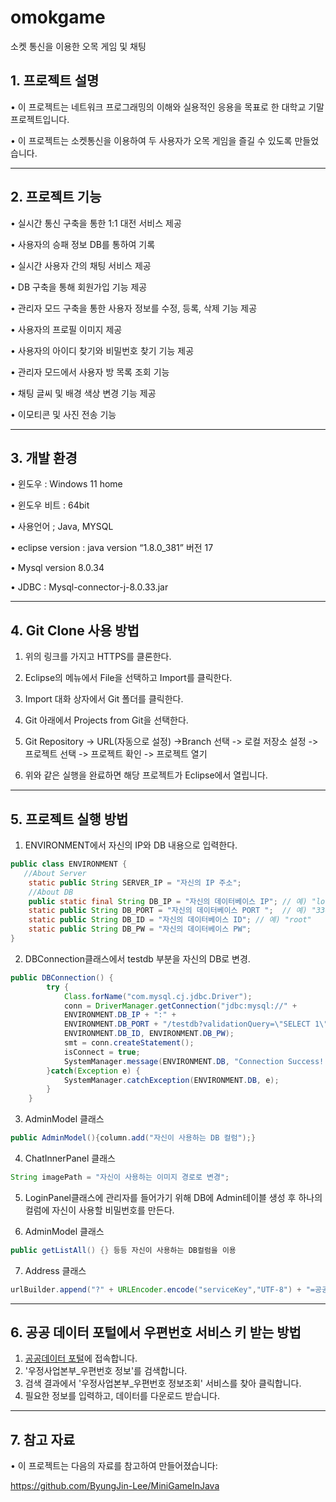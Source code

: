 # omokgame
소켓 통신을 이용한 오목 게임 및 채팅

##  1. 프로젝트 설명

• 이 프로젝트는 네트워크 프로그래밍의 이해와 실용적인 응용을 목표로 한 대학교 기말 프로젝트입니다.

• 이 프로젝트는 소켓통신을 이용하여 두 사용자가 오목 게임을 즐길 수 있도록 만들었습니다.

------------------------------------

##  2. 프로젝트 기능

• 실시간 통신 구축을 통한 1:1 대전 서비스 제공

• 사용자의 승패 정보 DB를 통하여 기록

• 실시간 사용자 간의 채팅 서비스 제공 

• DB 구축을 통해 회원가입 기능 제공 

• 관리자 모드 구축을 통한 사용자 정보를 수정, 등록, 삭제 기능 제공

• 사용자의 프로필 이미지 제공

• 사용자의 아이디 찾기와 비밀번호 찾기 기능 제공

• 관리자 모드에서 사용자 방 목록 조회 기능

• 채팅 글씨 및 배경 색상 변경 기능 제공

• 이모티콘 및 사진 전송 기능

------------------------------------

##  3. 개발 환경

• 윈도우 : Windows 11 home

• 윈도우 비트 : 64bit

• 사용언어 ; Java, MYSQL

• eclipse version : java version “1.8.0_381” 버전 17 

• Mysql version 8.0.34

• JDBC : Mysql-connector-j-8.0.33.jar

------------------------------------

##  4. Git Clone 사용 방법

 1. 위의 링크를 가지고 HTTPS를 클론한다.

 2. Eclipse의 메뉴에서 File을 선택하고 Import를 클릭한다.
  
 3. Import 대화 상자에서 Git 폴더를 클릭한다.
    
 4. Git 아래에서 Projects from Git을 선택한다.
    
 5. Git Repository -> URL(자동으로 설정) ->Branch 선택 -> 로컬 저장소 설정 -> 프로젝트 선택 -> 프로젝트 확인 -> 프로젝트 열기
     
6. 위와 같은 실행을 완료하면 해당 프로젝트가 Eclipse에서 열립니다.

------------------------------------

##  5. 프로젝트 실행 방법

1. ENVIRONMENT에서 자신의 IP와 DB 내용으로 입력한다.
```java
public class ENVIRONMENT {
   //About Server
	static public String SERVER_IP = "자신의 IP 주소";	
	//About DB
	public static final String DB_IP = "자신의 데이터베이스 IP"; // 예) "localhost"
	static public String DB_PORT = "자신의 데이터베이스 PORT ";  // 예) "3306"
	static public String DB_ID = "자신의 데이터베이스 ID"; // 예) "root"
	static public String DB_PW = "자신의 데이터베이스 PW"; 
}
```
2. DBConnection클래스에서 testdb 부분을 자신의 DB로 변경.
```java
public DBConnection() {
		try {
			Class.forName("com.mysql.cj.jdbc.Driver");				
			conn = DriverManager.getConnection("jdbc:mysql://" +
			ENVIRONMENT.DB_IP + ":" + 
			ENVIRONMENT.DB_PORT + "/testdb?validationQuery=\"SELECT 1\"", 
			ENVIRONMENT.DB_ID, ENVIRONMENT.DB_PW);
			smt = conn.createStatement();
			isConnect = true;
			SystemManager.message(ENVIRONMENT.DB, "Connection Success!!");
		}catch(Exception e) {
			SystemManager.catchException(ENVIRONMENT.DB, e);
		}
	}
```

3. AdminModel 클래스
```java
public AdminModel(){column.add("자신이 사용하는 DB 컬럼");}
```

4. ChatInnerPanel 클래스
```java
String imagePath = "자신이 사용하는 이미지 경로로 변경";
```
5. LoginPanel클래스에 관리자를 들어가기 위해 DB에 Admin테이블 생성 후 하나의 컬럼에 자신이 사용할 비밀번호를 만든다.

6. AdminModel 클래스
```java
public getListAll() {} 등등 자신이 사용하는 DB컬럼을 이용
```

7. Address 클래스
```java
urlBuilder.append("?" + URLEncoder.encode("serviceKey","UTF-8") + "=공공데이터 포털에서 받은 서비스 키 입력"); /*Service Key*/
```

------------------------------------

##  6. 공공 데이터 포털에서 우편번호 서비스 키 받는 방법

1. [공공데이터 포털](https://www.data.go.kr/)에 접속합니다.
2. '우정사업본부_우편번호 정보'를 검색합니다.
3. 검색 결과에서 '우정사업본부_우편번호 정보조회' 서비스를 찾아 클릭합니다.
4. 필요한 정보를 입력하고, 데이터를 다운로드 받습니다.

------------------------------------

##  7. 참고 자료

• 이 프로젝트는 다음의 자료를 참고하여 만들어졌습니다:

https://github.com/ByungJin-Lee/MiniGameInJava 
